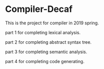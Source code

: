 # Compiler-Decaf

This is the project for compiler in 2019 spring.

part 1 for completing lexical analysis.

part 2 for completing abstract syntax tree.

part 3 for completing semantic analysis.

part 4 for completing code generating. 
